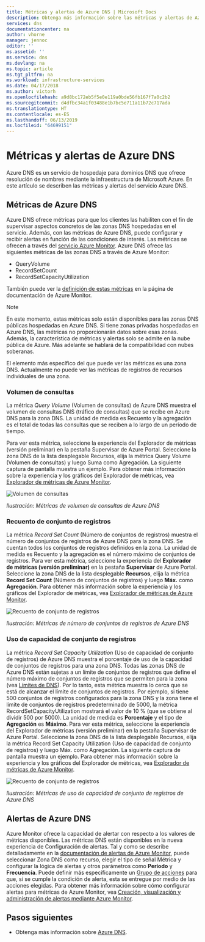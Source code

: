 ```yaml
---
title: Métricas y alertas de Azure DNS | Microsoft Docs
description: Obtenga más información sobre las métricas y alertas de Azure DNS.
services: dns
documentationcenter: na
author: vhorne
manager: jennoc
editor: ''
ms.assetid: ''
ms.service: dns
ms.devlang: na
ms.topic: article
ms.tgt_pltfrm: na
ms.workload: infrastructure-services
ms.date: 04/17/2018
ms.author: victorh
ms.openlocfilehash: a9d8bc172eb5f5e0e119a0bde56fb167f7a0c2b2
ms.sourcegitcommit: d4dfbc34a1f03488e1b7bc5e711a11b72c717ada
ms.translationtype: HT
ms.contentlocale: es-ES
ms.lasthandoff: 06/13/2019
ms.locfileid: "64699151"
---
```

# <a name="azure-dns-metrics-and-alerts"></a>Métricas y alertas de Azure DNS
Azure DNS es un servicio de hospedaje para dominios DNS que ofrece resolución de nombres mediante la infraestructura de Microsoft Azure. En este artículo se describen las métricas y alertas del servicio Azure DNS.

## <a name="azure-dns-metrics"></a>Métricas de Azure DNS

Azure DNS ofrece métricas para que los clientes las habiliten con el fin de supervisar aspectos concretos de las zonas DNS hospedadas en el servicio. Además, con las métricas de Azure DNS, puede configurar y recibir alertas en función de las condiciones de interés. Las métricas se ofrecen a través del [servicio Azure Monitor](../azure-monitor/index.yml). Azure DNS ofrece las siguientes métricas de las zonas DNS a través de Azure Monitor:

-   QueryVolume
-   RecordSetCount
-   RecordSetCapacityUtilization

También puede ver la [definición de estas métricas](../azure-monitor/platform/metrics-supported.md#microsoftnetworkdnszones) en la página de documentación de Azure Monitor.
>[!NOTE]
> En este momento, estas métricas solo están disponibles para las zonas DNS públicas hospedadas en Azure DNS. Si tiene zonas privadas hospedadas en Azure DNS, las métricas no proporcionarán datos sobre esas zonas. Además, la característica de métricas y alertas solo se admite en la nube pública de Azure. Más adelante se hablará de la compatibilidad con nubes soberanas. 

El elemento más específico del que puede ver las métricas es una zona DNS. Actualmente no puede ver las métricas de registros de recursos individuales de una zona.

### <a name="query-volume"></a>Volumen de consultas

La métrica *Query Volume* (Volumen de consultas) de Azure DNS muestra el volumen de consultas DNS (tráfico de consultas) que se recibe en Azure DNS para la zona DNS. La unidad de medida es Recuento y la agregación es el total de todas las consultas que se reciben a lo largo de un período de tiempo. 

Para ver esta métrica, seleccione la experiencia del Explorador de métricas (versión preliminar) en la pestaña Supervisar de Azure Portal. Seleccione la zona DNS de la lista desplegable Recursos, elija la métrica Query Volume (Volumen de consultas) y luego Suma como Agregación. La siguiente captura de pantalla muestra un ejemplo.  Para obtener más información sobre la experiencia y los gráficos del Explorador de métricas, vea [Explorador de métricas de Azure Monitor](../azure-monitor/platform/metrics-charts.md).

![Volumen de consultas](./media/dns-alerts-metrics/dns-metrics-query-volume.png)

*Ilustración: Métricas de volumen de consultas de Azure DNS*

### <a name="record-set-count"></a>Recuento de conjunto de registros
La métrica *Record Set Count* (Número de conjuntos de registros) muestra el número de conjuntos de registros de Azure DNS para la zona DNS. Se cuentan todos los conjuntos de registros definidos en la zona. La unidad de medida es Recuento y la agregación es el número máximo de conjuntos de registros. Para ver esta métrica, seleccione la experiencia del **Explorador de métricas (versión preliminar)** en la pestaña **Supervisar** de Azure Portal. Seleccione la zona DNS de la lista desplegable **Recursos**, elija la métrica **Record Set Count** (Número de conjuntos de registros) y luego **Máx.** como **Agregación**. Para obtener más información sobre la experiencia y los gráficos del Explorador de métricas, vea [Explorador de métricas de Azure Monitor](../azure-monitor/platform/metrics-charts.md). 

![Recuento de conjunto de registros](./media/dns-alerts-metrics/dns-metrics-record-set-count.png)

*Ilustración: Métricas de número de conjuntos de registros de Azure DNS*


### <a name="record-set-capacity-utilization"></a>Uso de capacidad de conjunto de registros
La métrica *Record Set Capacity Utilization* (Uso de capacidad de conjunto de registros) de Azure DNS muestra el porcentaje de uso de la capacidad de conjuntos de registros para una zona DNS. Todas las zonas DNS de Azure DNS están sujetas a un límite de conjuntos de registros que define el número máximo de conjuntos de registros que se permiten para la zona (vea [Límites de DNS](dns-zones-records.md#limits)). Por lo tanto, esta métrica muestra lo cerca que se está de alcanzar el límite de conjuntos de registros. Por ejemplo, si tiene 500 conjuntos de registros configurados para la zona DNS y la zona tiene el límite de conjuntos de registros predeterminado de 5000, la métrica RecordSetCapacityUtilization mostrará el valor de 10 % (que se obtiene al dividir 500 por 5000). La unidad de medida es **Porcentaje** y el tipo de **Agregación** es **Máximo**. Para ver esta métrica, seleccione la experiencia del Explorador de métricas (versión preliminar) en la pestaña Supervisar de Azure Portal. Seleccione la zona DNS de la lista desplegable Recursos, elija la métrica Record Set Capacity Utilization (Uso de capacidad de conjunto de registros) y luego Máx. como Agregación. La siguiente captura de pantalla muestra un ejemplo. Para obtener más información sobre la experiencia y los gráficos del Explorador de métricas, vea [Explorador de métricas de Azure Monitor](../azure-monitor/platform/metrics-charts.md). 

![Recuento de conjunto de registros](./media/dns-alerts-metrics/dns-metrics-record-set-capacity-uitlization.png)

*Ilustración: Métricas de uso de capacidad de conjunto de registros de Azure DNS*

## <a name="alerts-in-azure-dns"></a>Alertas de Azure DNS
Azure Monitor ofrece la capacidad de alertar con respecto a los valores de métricas disponibles. Las métricas DNS están disponibles en la nueva experiencia de Configuración de alertas. Tal y como se describe detalladamente en la [documentación de alertas de Azure Monitor](../monitoring-and-diagnostics/monitor-alerts-unified-usage.md), puede seleccionar Zona DNS como recurso, elegir el tipo de señal Métrica y configurar la lógica de alertas y otros parámetros como **Período** y **Frecuencia**. Puede definir más específicamente un [Grupo de acciones](../azure-monitor/platform/action-groups.md) para que, si se cumple la condición de alerta, esta se entregue por medio de las acciones elegidas. Para obtener más información sobre cómo configurar alertas para métricas de Azure Monitor, vea [Creación, visualización y administración de alertas mediante Azure Monitor](../monitoring-and-diagnostics/monitor-alerts-unified-usage.md). 

## <a name="next-steps"></a>Pasos siguientes
- Obtenga más información sobre [Azure DNS](dns-overview.md).
